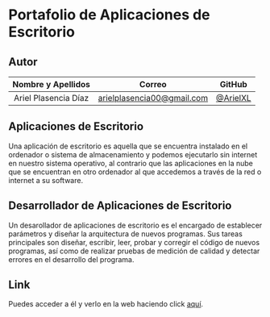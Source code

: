 # Portafolio de Aplicaciones de Escritorio

## Autor

| **Nombre y Apellidos** |         **Correo**         |               **GitHub**               |
| :--------------------: | :------------------------: | :------------------------------------: |
|  Ariel Plasencia Díaz  | arielplasencia00@gmail.com | [@ArielXL](https://github.com/ArielXL) |

## Aplicaciones de Escritorio

Una aplicación de escritorio es aquella que se encuentra  instalado en el ordenador o sistema de almacenamiento y podemos  ejecutarlo sin internet en nuestro sistema operativo, al contrario que  las aplicaciones en la nube que se encuentran en otro ordenador al que accedemos a través de la red o internet a su software.

## Desarrollador de Aplicaciones de Escritorio

Un desarollador de aplicaciones de escritorio es el encargado de establecer parámetros y diseñar la arquitectura de nuevos programas. Sus tareas principales son diseñar, escribir, leer, probar y corregir el código de nuevos programas, así como de realizar pruebas de medición de calidad y detectar errores en el desarrollo del programa. 

## Link

Puedes acceder a él y verlo en la web haciendo click [aquí](https://arielxl.github.io/portafolio-app-desktop).

